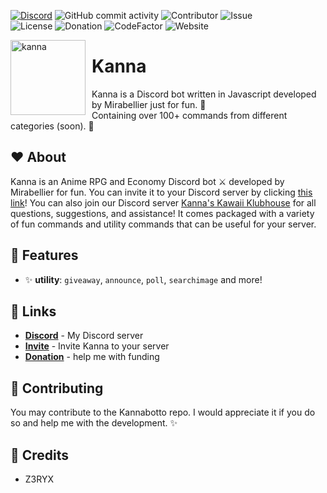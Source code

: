 [![Discord](https://img.shields.io/discord/864537979339014184?color=blue&label=Kanna%27s%20Kawaii%20Klubhouse&logo=discord&logoColor=white&style=plastic)](https://discord.gg/NcPeGuNEdc)
![GitHub commit activity](https://img.shields.io/github/commit-activity/m/MiraBellierr/Jasmine?logo=github&style=plastic)
![Contributor](https://img.shields.io/github/contributors/MiraBellierr/Jasmine?color=blue&logo=github&style=plastic)
![Issue](https://img.shields.io/github/issues-closed/MiraBellierr/Jasmine?color=blue&logo=github&style=plastic)<br>
![License](https://img.shields.io/github/license/MiraBellierr/Jasmine?color=blue&logo=apache&style=plastic)
![Donation](https://img.shields.io/github/sponsors/MiraBellierr?color=blue&label=Patreon&logo=patreon&style=plastic)
![CodeFactor](https://img.shields.io/codefactor/grade/github/MiraBellierr/Jasmine?logo=github&style=plastic&color=blue)
![Website](https://img.shields.io/website?down_color=red&down_message=offline&up_color=blue&up_message=online&url=https%3A%2F%2Fwww.kannacoco.me&style=plastic)

<img width="120" height="120" align="left" style="float: left; margin: 0 10px 0 0;" alt="kanna" src="https://www.kannacoco.me/favicon.jpg">

# Kanna

Kanna is a Discord bot written in Javascript developed by Mirabellier just for fun. 🍄<br>Containing over 100+ commands from different categories (soon). 🌼

## ❤️ About

Kanna is an Anime RPG and Economy Discord bot ⚔️ developed by Mirabellier for fun. You can invite it to your Discord server by clicking [this link](https://discord.com/api/oauth2/authorize?client_id=969633016089546763&permissions=0&scope=bot%20applications.commands)! You can also join our Discord server [Kanna's Kawaii Klubhouse](https://discord.gg/NcPeGuNEdc) for all questions, suggestions, and assistance! It comes packaged with a variety of fun commands and utility commands that can be useful for your server.

## 🧡 Features

- :sparkles: **utility**: `giveaway`, `announce`, `poll`, `searchimage` and more!

## 🧡 Links

- **[Discord](https://discord.gg/NcPeGuNEdc)** - My Discord server
- **[Invite](https://discord.com/api/oauth2/authorize?client_id=969633016089546763&permissions=0&scope=bot%20applications.commands)** - Invite Kanna to your server
- **[Donation](https://www.patreon.com/kannacoco)** - help me with funding

## 💛 Contributing

You may contribute to the Kannabotto repo. I would appreciate it if you do so and help me with the development. ✨

## 💙 Credits

- Z3RYX
